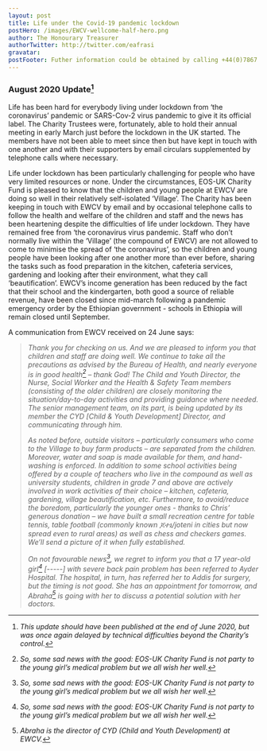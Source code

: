 ```yaml
---
layout: post
title: Life under the Covid-19 pandemic lockdown
postHero: /images/EWCV-wellcome-half-hero.png
author: The Honourary Treasurer
authorTwitter: http://twitter.com/eafrasi
gravatar: 
postFooter: Futher information could be obtained by calling +44(0)7867 727445 or at <a href="mailto:eosukcharityfund@gmail.com">eosukcharityfund@gmail.com</a>
---
```


### **August 2020 Update**[^1]

Life has been hard for everybody living under lockdown from ‘the coronavirus’  pandemic or SARS-Cov-2 virus pandemic to give it its official label. The Charity Trustees were, fortunately, able to hold their annual meeting in early March just before the lockdown in the UK started. The members have not been able to meet since then but have kept in touch with one another and with their supporters by email circulars supplemented by telephone calls where necessary.

Life under lockdown has been particularly challenging for people who have very limited resources or none. Under the circumstances, EOS-UK Charity Fund is pleased to know that the children and young people at EWCV are doing so well in their relatively self-isolated ‘Village’. The Charity has been keeping in touch with EWCV by email and by occasional telephone calls to follow the health and welfare of the children and staff and the news has been heartening despite the difficulties of life under lockdown. They have remained free from ‘the coronavirus virus pandemic. Staff who don’t normally live within the ‘Village’ (the compound of EWCV) are not allowed to come to minimise the spread of  ‘the coronavirus’, so the children and young people have been looking after one another more than ever before, sharing the tasks such as food preparation in the kitchen, cafeteria services, gardening and looking after their environment, what they call ‘beautification’. EWCV’s income generation has been reduced by the fact that their school and the kindergarten, both good a source of reliable revenue, have been closed since mid-march following a pandemic emergency order by the Ethiopian government - schools in Ethiopia will remain closed until September.

A communication from EWCV received on 24 June says:

>_Thank you for checking on us. And we are pleased to inform you that children and staff are doing well. We continue to take all the precautions as advised by the Bureau of Health, and nearly everyone is in good health[^2] – thank God! The Child and Youth Director, the Nurse, Social Worker and the Health & Safety Team members (consisting of the older children) are closely monitoring the situation/day-to-day activities and providing guidance where needed. The senior management team, on its part, is being updated by its member the CYD [Child & Youth Development] Director, and communicating through him._
> 
>_As noted before, outside visitors – particularly consumers who come to the Village to buy farm products – are separated from the children. Moreover, water and soap is made available for them, and hand-washing is enforced. In addition to some school activities being offered by a couple of teachers who live in the compound as well as university students, children in grade 7 and above are actively involved in work activities of their choice – kitchen, cafeteria, gardening, village beautification, etc. 
Furthermore, to avoid/reduce the boredom, particularly the younger ones -  thanks to Chris’ generous donation – we have built a small recreation centre for table tennis, table football (commonly known ጆተኒ/joteni in cities but now spread even to rural areas) as well as chess and checkers games. We’ll send a picture of it when fully established._
> 
>_On not favourable news[^2], we regret to inform you that a 17 year-old girl[^2] [-----] with severe back pain problem has been referred to Ayder Hospital. The hospital, in turn, has referred her to Addis for surgery, but the timing is not good. She has an appointment for tomorrow, and Abraha[^3] is going with her to discuss a potential solution with her doctors._   


[^1]: _This update should have been published at the end of June 2020, but was once again delayed by technical difficulties beyond the Charity’s control._
[^2]: _So, some sad news with the good: EOS-UK Charity Fund is not party to the young girl’s medical problem but we all wish her well._
[^3]: _Abraha is the director of CYD (Child and Youth Development) at EWCV._
